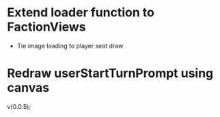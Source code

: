 Extend loader function to FactionViews
======================================
* Tie image loading to player seat draw


Redraw userStartTurnPrompt using canvas
=======================================
v(0.0.5);
